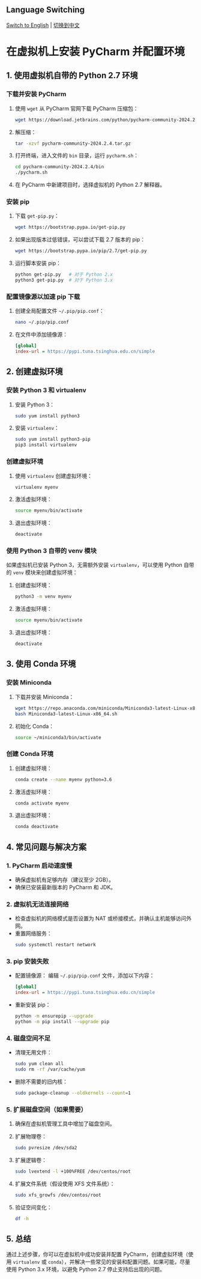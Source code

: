 ## Language Switching

[Switch to English](en/manual_en.md) | [切换到中文](zh/manual.md)

# 在虚拟机上安装 PyCharm 并配置环境

## 1. 使用虚拟机自带的 Python 2.7 环境

### 下载并安装 PyCharm

1. 使用 `wget` 从 PyCharm 官网下载 PyCharm 压缩包：

   ```bash
   wget https://download.jetbrains.com/python/pycharm-community-2024.2.4.tar.gz
   ```

2. 解压缩：

   ```bash
   tar -xzvf pycharm-community-2024.2.4.tar.gz
   ```

3. 打开终端，进入文件的 `bin` 目录，运行 `pycharm.sh`：

   ```bash
   cd pycharm-community-2024.2.4/bin
   ./pycharm.sh
   ```

4. 在 PyCharm 中新建项目时，选择虚拟机的 Python 2.7 解释器。

### 安装 pip

1. 下载 `get-pip.py`：

   ```bash
   wget https://bootstrap.pypa.io/get-pip.py
   ```

2. 如果出现版本过低错误，可以尝试下载 2.7 版本的 pip：

   ```bash
   wget https://bootstrap.pypa.io/pip/2.7/get-pip.py
   ```

3. 运行脚本安装 pip：
   ```bash
   python get-pip.py   # 对于 Python 2.x
   python3 get-pip.py  # 对于 Python 3.x
   ```

### 配置镜像源以加速 pip 下载

1. 创建全局配置文件 `~/.pip/pip.conf`：

   ```bash
   nano ~/.pip/pip.conf
   ```

2. 在文件中添加镜像源：
   ```ini
   [global]
   index-url = https://pypi.tuna.tsinghua.edu.cn/simple
   ```

## 2. 创建虚拟环境

### 安装 Python 3 和 virtualenv

1. 安装 Python 3：

   ```bash
   sudo yum install python3
   ```

2. 安装 `virtualenv`：
   ```bash
   sudo yum install python3-pip
   pip3 install virtualenv
   ```

### 创建虚拟环境

1. 使用 `virtualenv` 创建虚拟环境：

   ```bash
   virtualenv myenv
   ```

2. 激活虚拟环境：

   ```bash
   source myenv/bin/activate
   ```

3. 退出虚拟环境：
   ```bash
   deactivate
   ```

### 使用 Python 3 自带的 venv 模块

如果虚拟机已安装 Python 3，无需额外安装 `virtualenv`，可以使用 Python 自带的 `venv` 模块来创建虚拟环境：

1. 创建虚拟环境：

   ```bash
   python3 -m venv myenv
   ```

2. 激活虚拟环境：

   ```bash
   source myenv/bin/activate
   ```

3. 退出虚拟环境：
   ```bash
   deactivate
   ```

## 3. 使用 Conda 环境

### 安装 Miniconda

1. 下载并安装 Miniconda：

   ```bash
   wget https://repo.anaconda.com/miniconda/Miniconda3-latest-Linux-x86_64.sh
   bash Miniconda3-latest-Linux-x86_64.sh
   ```

2. 初始化 Conda：
   ```bash
   source ~/miniconda3/bin/activate
   ```

### 创建 Conda 环境

1. 创建虚拟环境：

   ```bash
   conda create --name myenv python=3.6
   ```

2. 激活虚拟环境：

   ```bash
   conda activate myenv
   ```

3. 退出虚拟环境：
   ```bash
   conda deactivate
   ```

## 4. 常见问题与解决方案

### 1. PyCharm 启动速度慢

- 确保虚拟机有足够内存（建议至少 2GB）。
- 确保已安装最新版本的 PyCharm 和 JDK。

### 2. 虚拟机无法连接网络

- 检查虚拟机的网络模式是否设置为 NAT 或桥接模式，并确认主机能够访问外网。
- 重置网络服务：
  ```bash
  sudo systemctl restart network
  ```

### 3. pip 安装失败

- 配置镜像源：
  编辑 `~/.pip/pip.conf` 文件，添加以下内容：

  ```ini
  [global]
  index-url = https://pypi.tuna.tsinghua.edu.cn/simple
  ```

- 重新安装 pip：
  ```bash
  python -m ensurepip --upgrade
  python -m pip install --upgrade pip
  ```

### 4. 磁盘空间不足

- 清理无用文件：

  ```bash
  sudo yum clean all
  sudo rm -rf /var/cache/yum
  ```

- 删除不需要的旧内核：
  ```bash
  sudo package-cleanup --oldkernels --count=1
  ```

### 5. 扩展磁盘空间（如果需要）

1. 确保在虚拟机管理工具中增加了磁盘空间。
2. 扩展物理卷：

   ```bash
   sudo pvresize /dev/sda2
   ```

3. 扩展逻辑卷：

   ```bash
   sudo lvextend -l +100%FREE /dev/centos/root
   ```

4. 扩展文件系统（假设使用 XFS 文件系统）：

   ```bash
   sudo xfs_growfs /dev/centos/root
   ```

5. 验证空间变化：
   ```bash
   df -h
   ```

## 5. 总结

通过上述步骤，你可以在虚拟机中成功安装并配置 PyCharm，创建虚拟环境（使用 `virtualenv` 或 `conda`），并解决一些常见的安装和配置问题。如果可能，尽量使用 Python 3.x 环境，以避免 Python 2.7 停止支持后出现的问题。
